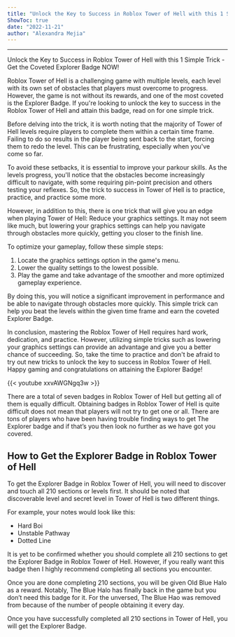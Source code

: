 ```yaml
---
title: "Unlock the Key to Success in Roblox Tower of Hell with this 1 Simple Trick - Get the Coveted Explorer Badge NOW!"
ShowToc: true 
date: "2022-11-21"
author: "Alexandra Mejia"
---
```

*****
Unlock the Key to Success in Roblox Tower of Hell with this 1 Simple Trick - Get the Coveted Explorer Badge NOW!

Roblox Tower of Hell is a challenging game with multiple levels, each level with its own set of obstacles that players must overcome to progress. However, the game is not without its rewards, and one of the most coveted is the Explorer Badge. If you're looking to unlock the key to success in the Roblox Tower of Hell and attain this badge, read on for one simple trick.

Before delving into the trick, it is worth noting that the majority of Tower of Hell levels require players to complete them within a certain time frame. Failing to do so results in the player being sent back to the start, forcing them to redo the level. This can be frustrating, especially when you've come so far.

To avoid these setbacks, it is essential to improve your parkour skills. As the levels progress, you'll notice that the obstacles become increasingly difficult to navigate, with some requiring pin-point precision and others testing your reflexes. So, the trick to success in Tower of Hell is to practice, practice, and practice some more.

However, in addition to this, there is one trick that will give you an edge when playing Tower of Hell: Reduce your graphics settings. It may not seem like much, but lowering your graphics settings can help you navigate through obstacles more quickly, getting you closer to the finish line.

To optimize your gameplay, follow these simple steps:

1. Locate the graphics settings option in the game's menu.
2. Lower the quality settings to the lowest possible.
3. Play the game and take advantage of the smoother and more optimized gameplay experience.

By doing this, you will notice a significant improvement in performance and be able to navigate through obstacles more quickly. This simple trick can help you beat the levels within the given time frame and earn the coveted Explorer Badge.

In conclusion, mastering the Roblox Tower of Hell requires hard work, dedication, and practice. However, utilizing simple tricks such as lowering your graphics settings can provide an advantage and give you a better chance of succeeding. So, take the time to practice and don't be afraid to try out new tricks to unlock the key to success in Roblox Tower of Hell. Happy gaming and congratulations on attaining the Explorer Badge!

{{< youtube xxvAWGNgq3w >}} 



There are a total of seven badges in Roblox Tower of Hell but getting all of them is equally difficult. Obtaining badges in Roblox Tower of Hell is quite difficult does not mean that players will not try to get one or all. There are tons of players who have been having trouble finding ways to get The Explorer badge and if that’s you then look no further as we have got you covered.
 
## How to Get the Explorer Badge in Roblox Tower of Hell
 
To get the Explorer Badge in Roblox Tower of Hell, you will need to discover and touch all 210 sections or levels first. It should be noted that discoverable level and secret level in Tower of Hell is two different things.
 
For example, your notes would look like this:
 
- Hard Boi
 - Unstable Pathway
 - Dotted Line

 
It is yet to be confirmed whether you should complete all 210 sections to get the Explorer Badge in Roblox Tower of Hell. However, if you really want this badge then I highly recommend completing all sections you encounter.
 
Once you are done completing 210 sections, you will be given Old Blue Halo as a reward. Notably, The Blue Halo has finally back in the game but you don’t need this badge for it. For the unversed, The Blue Hao was removed from because of the number of people obtaining it every day.
 
Once you have successfully completed all 210 sections in Tower of Hell, you will get the Explorer Badge.




